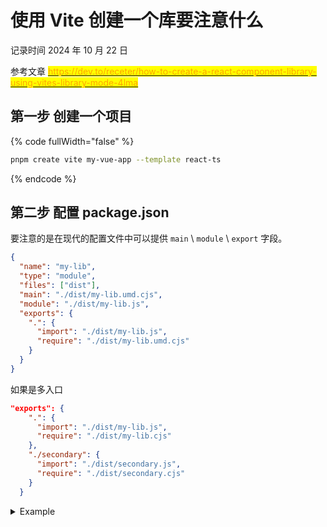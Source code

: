 # 使用 Vite 创建一个库要注意什么

记录时间 2024 年 10 月 22 日

参考文章 [<mark style="color:orange;">https://dev.to/receter/how-to-create-a-react-component-library-using-vites-library-mode-4lma</mark>](https://dev.to/receter/how-to-create-a-react-component-library-using-vites-library-mode-4lma)

## 第一步 创建一个项目

{% code fullWidth="false" %}
```sh
pnpm create vite my-vue-app --template react-ts
```
{% endcode %}

## 第二步 配置 package.json

要注意的是在现代的配置文件中可以提供 `main` \ `module` \ `export` 字段。

```json
{
  "name": "my-lib",
  "type": "module",
  "files": ["dist"],
  "main": "./dist/my-lib.umd.cjs",
  "module": "./dist/my-lib.js",
  "exports": {
    ".": {
      "import": "./dist/my-lib.js",
      "require": "./dist/my-lib.umd.cjs"
    }
  }
}
```

如果是多入口

```json
"exports": {
    ".": {
      "import": "./dist/my-lib.js",
      "require": "./dist/my-lib.cjs"
    },
    "./secondary": {
      "import": "./dist/secondary.js",
      "require": "./dist/secondary.cjs"
    }
  }
```

<details>

<summary>Example</summary>

```json
{
  "name": "@scope/base-component-react",
  "private": false,
  "version": "0.0.1-beta.1",
  "type": "module",
  "scripts": {
    "dev": "vite",
    "build": "tsc -b && vite build",
    "lint": "eslint .",
    "preview": "vite preview"
  },
  "dependencies": {
    "i18next": "^23.15.1",
    "i18next-browser-languagedetector": "^8.0.0",
    "react": "^18.3.1",
    "react-dom": "^18.3.1"
  },
  "devDependencies": {
    "@tencentcloud/eslint-config-hybrid": "workspace: *",
    "@types/react": "^18.3.10",
    "@types/react-dom": "^18.3.0",
    "@vitejs/plugin-react": "^4.3.2",
    "eslint": "^8.57.1",
    "globals": "^15.9.0",
    "sass": "^1.80.3",
    "typescript": "^5.5.3",
    "vite": "^5.4.8",
    "vite-plugin-dts": "^4.2.2"
  }
}
```

</details>

